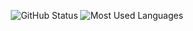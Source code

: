 <p align="center">
  <img src="https://github-readme-stats.vercel.app/api?username=ThijsVlaeyen&count_private=true&show_icons=true&theme=radical" alt="GitHub Status"/>
  <img src = "https://github-readme-stats.vercel.app/api/top-langs/?username=ThijsVlaeyen&show_icons=true&layout=compact&theme=radical" alt="Most Used Languages">
</p>

<!--
**ThijsVlaeyen/ThijsVlaeyen** is a ✨ _special_ ✨ repository because its `README.md` (this file) appears on your GitHub profile.

Here are some ideas to get you started:

- 🔭 I’m currently working on ...
- 🌱 I’m currently learning ...
- 👯 I’m looking to collaborate on ...
- 🤔 I’m looking for help with ...
- 💬 Ask me about ...
- 📫 How to reach me: ...
- 😄 Pronouns: ...
- ⚡ Fun fact: ...
-->
